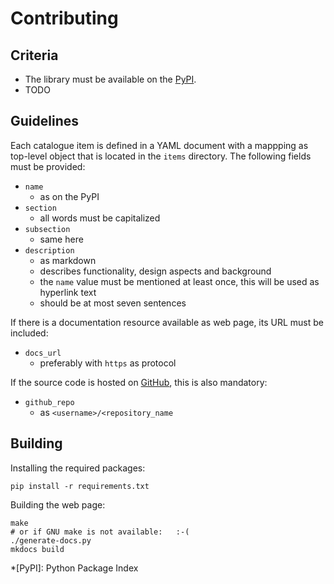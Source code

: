 # Contributing

## Criteria

- The library must be available on the [PyPI](https://pypi.python.org).
- TODO


## Guidelines

Each catalogue item is defined in a YAML document with a mappping as top-level
object that is located in the `items` directory. The following fields must be
provided:

- `name`
    - as on the PyPI
- `section`
    - all words must be capitalized
- `subsection`
    - same here
- `description`
    - as markdown
    - describes functionality, design aspects and background
    - the `name` value must be mentioned at least once, this will be used as
      hyperlink text
    - should be at most seven sentences


If there is a documentation resource available as web page, its URL must
be included:

- `docs_url`
    - preferably with `https` as protocol

If the source code is hosted on [GitHub](https://github.com), this is also
mandatory:

- `github_repo`
    - as `<username>/<repository_name`


## Building

Installing the required packages:

    pip install -r requirements.txt

Building the web page:

    make
    # or if GNU make is not available:   :-(
    ./generate-docs.py
    mkdocs build


*[PyPI]: Python Package Index
